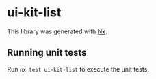 # ui-kit-list

This library was generated with [Nx](https://nx.dev).

## Running unit tests

Run `nx test ui-kit-list` to execute the unit tests.
